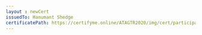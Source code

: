 ```yaml
--- 
layout : newCert 
issuedTo: Hanumant Shedge 
certificatePath: https://certifyme.online/ATAGTR2020/img/cert/participant/HanumantShedge_b2425.png
--- 
```

